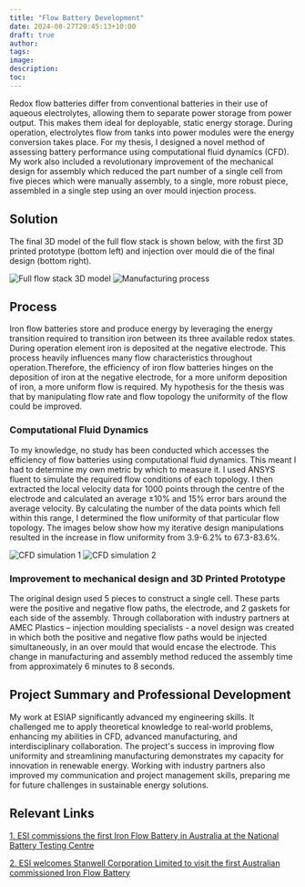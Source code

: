 ```yaml
---
title: "Flow Battery Development"
date: 2024-08-27T20:45:13+10:00
draft: true
author:
tags:
image:
description:
toc:
---
```


Redox flow batteries differ from conventional batteries in their use of aqueous electrolytes, allowing them to separate power storage from power output. This makes them ideal for deployable, static energy storage. During operation, electrolytes flow from tanks into power modules were the energy conversion takes place. For my thesis, I designed a novel method of assessing battery performance using computational fluid dynamics (CFD). My work also included a revolutionary improvement of the mechanical design for assembly which reduced the part number of a single cell from five pieces which were manually assembly, to a single, more robust piece, assembled in a single step using an over mould injection process.

## Solution

The final 3D model of the full flow stack is shown below, with the first 3D printed prototype (bottom left) and injection over mould die of the final design (bottom right).

![Full flow stack 3D model](/images/projects/3d-model.png)
![Manufacturing process](/images/projects/manufacture.png)


## Process

Iron flow batteries store and produce energy by leveraging the energy transition required to transition iron between its three available redox states. During operation element iron is deposited at the negative electrode. This process heavily influences many flow characteristics throughout operation.Therefore, the efficiency of iron flow batteries hinges on the deposition of iron at the negative electrode, for a more uniform deposition of iron, a more uniform flow is required. My hypothesis for the thesis was that by manipulating flow rate and flow topology the uniformity of the flow could be improved. 

### Computational Fluid Dynamics

To my knowledge, no study has been conducted which accesses the efficiency of flow batteries using computational fluid dynamics. This meant I had to determine my own metric by which to measure it. I used ANSYS fluent to simulate the required flow conditions of each topology. I then extracted the local velocity data for 1000 points through the centre of the electrode and calculated an average ±10% and 15% error bars around the average velocity. By calculating the number of the data points which fell within this range, I determined the flow uniformity of that particular flow topology. The images below show how my iterative design manipulations resulted in the increase in flow uniformity from 3.9-6.2% to 67.3-83.6%.

![CFD simulation 1](/images/projects/testing1.png)
![CFD simulation 2](/images/projects/testing2.png)

### Improvement to mechanical design and 3D Printed Prototype

The original design used 5 pieces to construct a single cell. These parts were the positive and negative flow paths, the electrode, and 2 gaskets for each side of the assembly. Through collaboration with industry partners at AMEC Plastics – injection moulding specialists - a novel design was created in which both the positive and negative flow paths would be injected simultaneously, in an over mould that would encase the electrode. This change in manufacturing and assembly method reduced the assembly time from approximately 6 minutes to 8 seconds.

## Project Summary and Professional Development

My work at ESIAP significantly advanced my engineering skills. It challenged me to apply theoretical knowledge to real-world problems, enhancing my abilities in CFD, advanced manufacturing, and interdisciplinary collaboration. The project's success in improving flow uniformity and streamlining manufacturing demonstrates my capacity for innovation in renewable energy. Working with industry partners also improved my communication and project management skills, preparing me for future challenges in sustainable energy solutions.

## Relevant Links
[1. ESI commissions the first Iron Flow Battery in Australia at the National Battery Testing Centre](https://press.esiap.com.au/releases/2023-1-24-esi-commissions-the-first-iron-flow-battery-in-australia-at-the-national-battery-testing-centrenbsp)

[2. ESI welcomes Stanwell Corporation Limited to visit the first Australian commissioned Iron Flow Battery](https://press.esiap.com.au/releases/2023-1-24-esi-welcomes-stanwell-corporation-limited-to-visit-the-first-australian-commissioned-iron-flow-batterynbsp)



